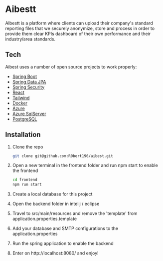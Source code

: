# Aibestt


AIbestt is a platform where clients can upload their company's standard reporting files that we securely anonymize, store and process in order to provide them clear KPIs dashboard of their own performance and their industry/area standards.

## Tech

Aibest uses a number of open source projects to work properly:

- [Spring Boot]
- [Spring Data JPA]
- [Spring Security]
- [React]
- [Tailwind]
- [Docker]
- [Azure]
- [Azure SqlServer]
- [PostgreSQL]

## Installation

1. Clone the repo
     ```sh
    git clone git@github.com:R0bert196/aibest.git
    ```
2. Open a new terminal in the frontend folder and run npm start to enable the frontend
    ```sh
    cd frontend
    npm run start
    ```


3. Create a local database for this project
 
4. Open the backend folder in intelij / eclipse
  
5. Travel to src/main/resources and remove the 'template' from application.properties.template
    
6. Add your database and SMTP configurations to the application.properties
    
7. Run the spring application to enable the backend

8. Enter on http://localhost:8080/ and enjoy!


[Spring Boot]: https://spring.io/projects/spring-boot
[Spring Data JPA]: https://spring.io/projects/spring-data-jpa
[Spring Security]: https://spring.io/projects/spring-security
[React]: https://reactjs.org/
[Tailwind]: https://tailwindcss.com/
[Docker]: https://www.docker.com/
[PostgreSQL]: https://www.postgresql.org/
[Azure SqlServer]: https://azure.microsoft.com/en-gb/products/azure-sql/
[Azure]: https://azure.microsoft.com/en-us/free/search/?&ef_id=CjwKCAjw4ayUBhA4EiwATWyBrnF-obCLEMDHqdYyB_w0ObpbXkIucXBtZONfXoXfQ-rLQhS8KALfRhoCwLMQAvD_BwE:G:s&OCID=AID2200247_SEM_CjwKCAjw4ayUBhA4EiwATWyBrnF-obCLEMDHqdYyB_w0ObpbXkIucXBtZONfXoXfQ-rLQhS8KALfRhoCwLMQAvD_BwE:G:s&gclid=CjwKCAjw4ayUBhA4EiwATWyBrnF-obCLEMDHqdYyB_w0ObpbXkIucXBtZONfXoXfQ-rLQhS8KALfRhoCwLMQAvD_BwE

